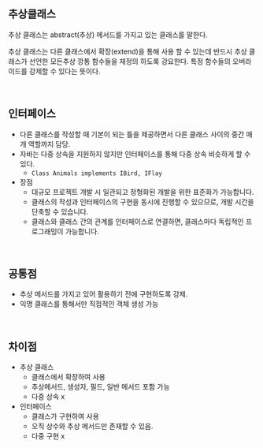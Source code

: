 ## 추상클래스
추상 클래스는 abstract(추상) 메서드를 가지고 있는 클래스를 말한다.

추상 클래스는 다른 클래스에서 확장(extend)을 통해 사용 할 수 있는데 반드시 추상 클래스가 선언한 모든추상 깡통 함수들을 재정의 하도록 강요한다. 특정 함수들의 오버라이드를 강제할 수 있다는 뜻이다.

<br>

## 인터페이스
- 다른 클래스를 작성할 때 기본이 되는 틀을 제공하면서 다른 클래스 사이의 중간 매개 역할까지 담당.
- 자바는 다중 상속을 지원하지 않지만 인터페이스를 통해 다중 상속 비슷하게 할 수 있다.
    - `Class Animals implements IBird, IFlay`
- 장점
    - 대규모 프로젝트 개발 시 일관되고 정형화된 개발을 위한 표준화가 가능합니다.
    - 클래스의 작성과 인터페이스의 구현을 동시에 진행할 수 있으므로, 개발 시간을 단축할 수 있습니다.
    - 클래스와 클래스 간의 관계를 인터페이스로 연결하면, 클래스마다 독립적인 프로그래밍이 가능합니다.
  

<br>    

## 공통점
- 추상 메서드를 가지고 있어 활용하기 전에 구현하도록 강제.
- 익명 클래스를 통해서만 직접적인 객체 생성 가능

<br>

## 차이점
- 추상 클래스
  - 클래스에서 확장하여 사용
  - 추상메서드, 생성자, 필드, 일반 메서드 포함 가능
  - 다중 상속 x
- 인터페이스
  - 클래스가 구현하여 사용
  - 오직 상수와 추상 메서드만 존재할 수 있음.
  - 다중 구현 x